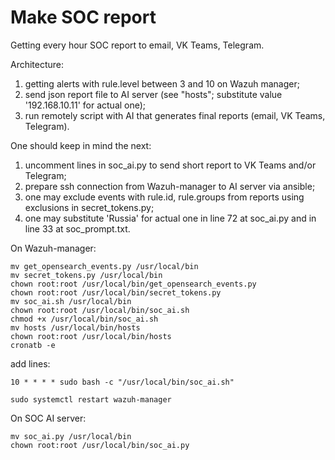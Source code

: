 # Make SOC report

Getting every hour SOC report to email, VK Teams, Telegram.

Architecture:
1. getting alerts with rule.level between 3 and 10 on Wazuh manager;
2. send json report file to AI server (see "hosts"; substitute value '192.168.10.11' for actual one);
3. run remotely script with AI that generates final reports (email, VK Teams, Telegram).
   
One should keep in mind the next:
1. uncomment lines in soc_ai.py to send short report to VK Teams and/or Telegram;
2. prepare ssh connection from Wazuh-manager to AI server via ansible;
3. one may exclude events with rule.id, rule.groups from reports using exclusions in secret_tokens.py;
4. one may substitute 'Russia' for actual one in line 72 at soc_ai.py and in line 33 at soc_prompt.txt.

On Wazuh-manager:
```
mv get_opensearch_events.py /usr/local/bin
mv secret_tokens.py /usr/local/bin
chown root:root /usr/local/bin/get_opensearch_events.py
chown root:root /usr/local/bin/secret_tokens.py
mv soc_ai.sh /usr/local/bin
chown root:root /usr/local/bin/soc_ai.sh
chmod +x /usr/local/bin/soc_ai.sh
mv hosts /usr/local/bin/hosts
chown root:root /usr/local/bin/hosts
cronatb -e
```
add lines:
```
10 * * * * sudo bash -c "/usr/local/bin/soc_ai.sh"
```
```
sudo systemctl restart wazuh-manager
```
On SOC AI server:
```
mv soc_ai.py /usr/local/bin
chown root:root /usr/local/bin/soc_ai.py
```
